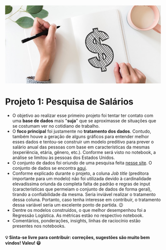 ![](salary.jpg)

# **Projeto 1: Pesquisa de Salários**
 - O objetivo ao realizar esse primeiro projeto foi tentar ter contato com uma **base de dados** mais "**suja**" que se aproximasse de situações que se costumam ver no cotidiano de trabalho.
 - O **foco principal** foi justamente no **tratamento dos dados**. Contudo, também houve a geração de alguns gráficos para entender melhor esses dados e tentou-se construir um modelo preditivo para prever o salário anual das pessoas com base em características da mesmas (experiência, etária, gênero, etc.). Conforme será visto no notebook, a análise se limitou às pessoas dos Estados Unidos.  
 - O conjunto de dados foi oriundo de uma pesquisa feita [nesse site](https://www.askamanager.org/2021/04/how-much-money-do-you-make-4.html). O conjunto de dados se encontra [aqui](https://docs.google.com/spreadsheets/d/1IPS5dBSGtwYVbjsfbaMCYIWnOuRmJcbequohNxCyGVw/edit?resourcekey#gid=1625408792).
  - Conforme explicado durante o projeto, a coluna *Job title* (preditora importante para um modelo) não foi utilizada devido à cardinalidade elevadíssima oriunda da completa falta de padrão e regras de input (características que permeiam o conjunto de dados de forma geral), tirando a confiabilidade da mesma. Seria inviável realizar o tratamento dessa coluna. Portanto, caso tenha interesse em contribuir, o tratamento dessa variável seria um excelente ponto de partida. 😉
  - Dentre os modelos construídos, o que melhor desempenhou foi a Regressão Logística. As métricas estão no respectivo notebook. 
  - Comentários, ponderações, insights, linhas de raciocínio estão presentes nos notebooks.

#### 💡 Sinta-se livre para contribuir: correções, sugestões são muito bem vindos! Valeu! :smiley: